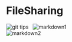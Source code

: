 # FileSharing

![git tips](https://github.com/AlphaGoMK/FileSharing/blob/master/Fig/Git.jpg)  
![markdown1](https://github.com/AlphaGoMK/FileSharing/blob/master/Fig/Markdown1.png)  
![markdown2](https://github.com/AlphaGoMK/FileSharing/blob/master/Fig/Markdown2.png)  
